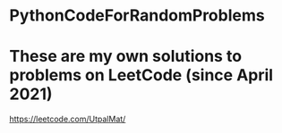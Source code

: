 # PythonCodeForRandomProblems

# These are my own solutions to problems on LeetCode (since April 2021) 
https://leetcode.com/UtpalMat/
